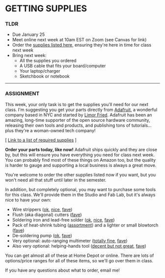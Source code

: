 # GETTING SUPPLIES

### TLDR  
* Due January 25  
* Meet online next week at 10am EST on Zoom (see Canvas for link)
* Order the [supplies listed here](https://docs.google.com/spreadsheets/d/1eFKwcQB5PgZMCaIBkQ6jCpR6jHgA8spqsIOZDBLMFAg/edit?usp=sharing), ensuring they're here in time for class next week  
* Bring next week:  
  * All the supplies you ordered  
  * A USB cable that fits your board/computer  
  * Your laptop/charger  
  * Sketchbook or notebook

***

### ASSIGNMENT
This week, your only task is to get the supplies you'll need for our next class. I'm suggesting you get your parts directly from [Adafruit](https://adafruit.com), a wonderful company based in NYC and started by [Limor Fried](https://github.com/readme/podcast/limor-fried-adafruit). Adafruit has been an amazing, long-time supporter of the open source hardware community, releasing their own tools and products, and publishing tons of tutorials... plus they're a woman-owned tech company!

\[ [Link to a list of required supplies](https://docs.google.com/spreadsheets/d/1eFKwcQB5PgZMCaIBkQ6jCpR6jHgA8spqsIOZDBLMFAg/edit?usp=sharing) \]

**Order your parts today, like now!** Adafruit ships quickly and they are close by, but this will ensure you have everything you need for class next week. You can probably find most of these things on Amazon too, but the quality is harder to gauge and supporting a local business is always a great move.

You're welcome to order the other supplies listed now if you want, but you won't need all that stuff until later in the semester.

In addition, but completely optional, you may want to purchase some tools for this class. We'll provide them in the Studio and Fab Lab, but it's always nice to have your own:

* Wire strippers ([ok](https://www.adafruit.com/product/147), [nice](https://www.sparkfun.com/products/14872), [fave](https://www.amazon.com/Greenlee-1113-Stripax-Stripper-Cutter/dp/B0006BHCFO))  
* Flush (aka diagonal) cutters ([fave](https://www.adafruit.com/product/152))  
* Soldering iron and lead-free solder ([ok](https://www.adafruit.com/product/180), [nice](https://www.adafruit.com/product/3565), [fave](https://www.amazon.com/Hakko-FX888D-23BY-Digital-Soldering-Station/dp/B00ANZRT4M/ref=sr_1_1))  
* Pack of heat-shrink tubing ([assortment](https://www.adafruit.com/product/4559)) and a lighter or small blowtorch ([fave](https://www.amazon.com/3-1-Butane-Micro-Torch/dp/B00OQS6IRG/ref=sr_1_2))  
* De-soldering pump ([ok](https://www.adafruit.com/product/148), [fave](https://www.adafruit.com/product/1597))  
* Very optional: auto-ranging multimeter ([totally fine](https://www.sparkfun.com/products/12966), [fave](https://www.amazon.com/Fluke-115-Compact-True-RMS-Multimeter/dp/B000OCFFMW/ref=sr_1_2?crid=32CT4SBMANDU7&keywords=fluke+115&qid=1642519051&sprefix=fluke+115%2Caps%2C80&sr=8-2))  
* Also very optional: helping-hands tool ([decent but not great](https://www.adafruit.com/product/291), [fave](https://www.ottofrei.com/GRS-Third-Hands-On-Weighted-Base))

You can get almost all of these at Home Depot or online. There are lots of options/price ranges for all of these items, so we'll go over them in class.

If you have any questions about what to order, email me!

